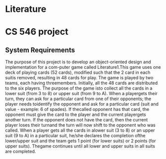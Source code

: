 # Literature
<h1>CS 546 project</h1>
<h2>System Requirements</h2>
<p>The purpose of this project is to develop an object-oriented design and implementation for a com-puter game called Literature1.This game uses one deck of playing cards (52 cards), modified such that the 2 card in each suitis removed, resulting in 48 cards for play. The game is played by two teams, each having threemembers. Initially, all the 48 cards are distributed to the six players. The purpose of the game isto collect all the cards in a lower suit (from 3 to 8) or upper suit (from 9 to A). When a playergets their turn, they can ask for a particular card from one of their opponents; the player needs toidentify the opponent and ask for a particular card (suit and value - example: 6 of spades). If thecalled opponent has that card, the opponent must give the card to the player and the current playergets another turn. If the opponent does not have the card, then the current player loses their turnand the turn will now shift to the opponent who was called. When a player gets all the cards in alower suit (3 to 8) or an upper suit (9 to A) in a particular suit, he/she declares the completion ofthe lower/upper suit and the team gets 1 point (for lower suits) or 2 points (for upper suits). Thegame continues until all lower and upper suits in all suits are completed.</p>
